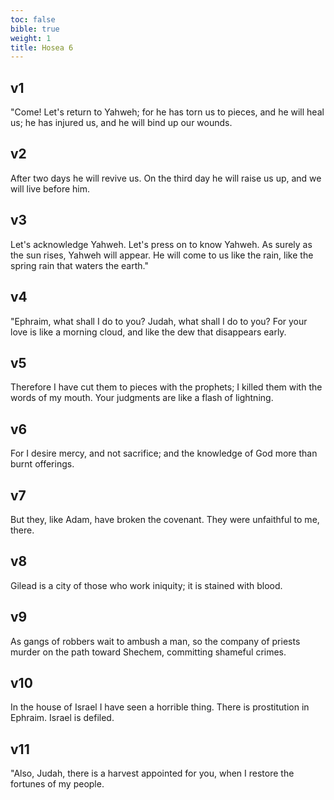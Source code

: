 ```yaml
---
toc: false
bible: true
weight: 1
title: Hosea 6
---
```




## v1 
"Come! Let's return to Yahweh; for he has torn us to pieces, and he will heal us; he has injured us, and he will bind up our wounds. 

## v2 
After two days he will revive us. On the third day he will raise us up, and we will live before him. 

## v3 
Let's acknowledge Yahweh. Let's press on to know Yahweh. As surely as the sun rises, Yahweh will appear. He will come to us like the rain, like the spring rain that waters the earth." 

## v4 
"Ephraim, what shall I do to you? Judah, what shall I do to you? For your love is like a morning cloud, and like the dew that disappears early. 

## v5 
Therefore I have cut them to pieces with the prophets; I killed them with the words of my mouth. Your judgments are like a flash of lightning. 

## v6 
For I desire mercy, and not sacrifice; and the knowledge of God more than burnt offerings. 

## v7 
But they, like Adam, have broken the covenant. They were unfaithful to me, there. 

## v8 
Gilead is a city of those who work iniquity; it is stained with blood. 

## v9 
As gangs of robbers wait to ambush a man, so the company of priests murder on the path toward Shechem, committing shameful crimes. 

## v10 
In the house of Israel I have seen a horrible thing. There is prostitution in Ephraim. Israel is defiled. 

## v11 
"Also, Judah, there is a harvest appointed for you, when I restore the fortunes of my people.
